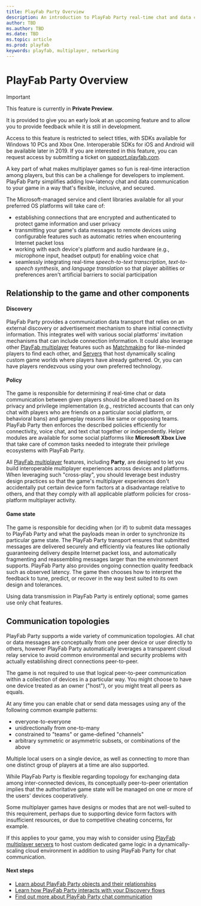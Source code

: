 ```yaml
---
title: PlayFab Party Overview
description: An introduction to PlayFab Party real-time chat and data communication solutions.
author: TBD
ms.author: TBD
ms.date: TBD
ms.topic: article
ms.prod: playfab
keywords: playfab, multiplayer, networking
---
```


# PlayFab Party Overview

> [!IMPORTANT]
> This feature is currently in **Private Preview**.
>
> It is provided to give you an early look at an upcoming feature and to allow you to provide feedback while it is still in development.
>
> Access to this feature is restricted to select titles, with SDKs available for Windows 10 PCs and Xbox One. Interoperable SDKs for iOS and Android will be available later in 2019. If you are interested in this feature, you can request access by submitting a ticket on [support.playfab.com](https://support.playfab.com/hc/en-us/requests/new).

A key part of what makes multiplayer games so fun is real-time interaction among players, but this can be a challenge for developers to implement. PlayFab Party simplifies adding low-latency chat and data communication to your game in a way that's flexible, inclusive, and secured.

The Microsoft-managed service and client libraries available for all your preferred OS platforms will take care of:

* establishing connections that are encrypted and authenticated to protect game information and user privacy
* transmitting your game's data messages to remote devices using configurable features such as automatic retries when encountering Internet packet loss
* working with each device's platform and audio hardware (e.g., microphone input, headset output) for enabling voice chat
* seamlessly integrating real-time *speech-to-text transcription*, *text-to-speech synthesis*, and *language translation* so that player abilities or preferences aren't artificial barriers to social participation

## Relationship to the game and other components

#### Discovery

PlayFab Party provides a communication data transport that relies on an external discovery or advertisement mechanism to share initial connectivity information.
This integrates well with various social platforms' invitation mechanisms that can include connection information.
It could also leverage other [PlayFab multiplayer](../mpintro.md) features such as [Matchmaking](../matchmaking/index.md) for like-minded players to find each other, and [Servers](../servers/index.md) that host dynamically scaling custom game worlds where players have already gathered. Or, you can have players rendezvous using your own preferred technology.

#### Policy

The game is responsible for determining if real-time chat or data communication between given players should be allowed based on its privacy and privilege implementation (e.g., restricted accounts that can only chat with players who are friends on a particular social platform, or behavioral bans) and gameplay reasons like same or opposing teams.
PlayFab Party then enforces the described policies efficiently for connectivity, voice chat, and text chat together or independently.
Helper modules are available for some social platforms like **Microsoft Xbox Live** that take care of common tasks needed to integrate their privilege ecosystems with PlayFab Party.

All [PlayFab multiplayer](../mpintro.md) features, including **Party**, are designed to let you build interoperable multiplayer experiences across devices and platforms.
When leveraging such "cross-play", you should leverage best industry design practices so that the game's multiplayer experiences don't accidentally put certain device form factors at a disadvantage relative to others, and that they comply with all applicable platform policies for cross-platform multiplayer activity.

#### Game state

The game is responsible for deciding when (or if) to submit data messages to PlayFab Party and what the payloads mean in order to synchronize its particular game state.
The PlayFab Party transport ensures that submitted messages are delivered securely and efficiently via features like optionally guaranteeing delivery despite Internet packet loss, and automatically fragmenting and reassembling messages larger than the environment supports.
PlayFab Party also provides ongoing connection quality feedback such as observed latency.
The game then chooses how to interpret the feedback to tune, predict, or recover in the way best suited to its own design and tolerances.

Using data transmission in PlayFab Party is entirely optional; some games use only chat features.

## Communication topologies

PlayFab Party supports a wide variety of communication topologies.
All chat or data messages are conceptually from one peer device or user directly to others, however PlayFab Party automatically leverages a transparent cloud relay service to avoid common environmental and security problems with actually establishing direct connections peer-to-peer.

The game is not required to use that logical peer-to-peer communication within a collection of devices in a particular way. You might choose to have one device treated as an owner ("host"), or you might treat all peers as equals.

At any time you can enable chat or send data messages using any of the following common example patterns:

* everyone-to-everyone
* unidirectionally from one-to-many
* constrained to "teams" or game-defined "channels"
* arbitrary symmetric or asymmetric subsets, or combinations of the above

Multiple local users on a single device, as well as connecting to more than one distinct group of players at a time are also supported.

While PlayFab Party is flexible regarding topology for exchanging data among inter-connected devices, its conceptually peer-to-peer orientation implies that the authoritative game state will be managed on one or more of the users' devices cooperatively.

Some multiplayer games have designs or modes that are not well-suited to this requirement, perhaps due to supporting device form factors with insufficient resources, or due to competitive cheating concerns, for example.

If this applies to your game, you may wish to consider using [PlayFab multiplayer servers](../servers/index.md) to host custom dedicated game logic in a dynamically-scaling cloud environment in addition to using PlayFab Party for chat communication.

#### Next steps
* [Learn about PlayFab Party objects and their relationships](understanding-party-objects.md)
* [Learn how PlayFab Party interacts with your Discovery flows](understanding-party-discovery.md)
* [Find out more about PlayFab Party chat communication](understanding-party-chat.md)
